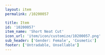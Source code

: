 ```yaml
---
layout: item
permalink: /10200057

title: Item
id: '10200057'
item_name: 'Short Neat Cut'
icon_url: 'item/icon/customize/10200057.png'
sub_header: ['Gender: Female', 'Cosmetic']
footer: ['Untradable, Unsellable']
---
```

